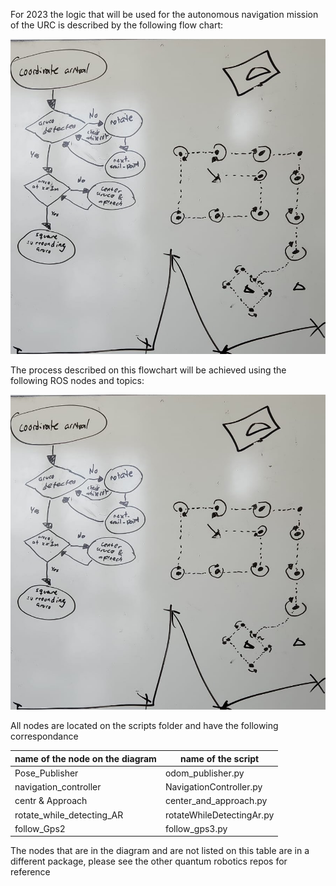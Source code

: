For 2023 the logic that will be used for the autonomous navigation mission of the URC is described by the following flow chart: 

![flow_chart](./diagrams/nav_flow_chart.jpeg "flow_chart")

The process described on this flowchart will be achieved using the following ROS nodes and topics:

![node_diagram](./diagrams/nav_flow_chart.jpeg "node_diagram")

All nodes are located on the scripts folder and have the following correspondance

| name of the node on the diagram | name of the script        |
|---------------------------------|---------------------------|
| Pose_Publisher                  | odom_publisher.py         |
| navigation_controller           | NavigationController.py   |
| centr & Approach                | center_and_approach.py    |
| rotate_while_detecting_AR       | rotateWhileDetectingAr.py |
| follow_Gps2                     | follow_gps3.py            |

The nodes that are in the diagram and are not listed on this table are in a different package, please see the other quantum robotics repos for reference
